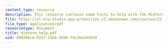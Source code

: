 ```yaml
---
content_type: resource
description: This resource contains some hints to help with the Midterm Exam.
file: https://ol-ocw-studio-app-production.s3.amazonaws.com/courses/22-615-mhd-theory-of-fusion-systems-spring-2007/d9838bceb2d723ebd9d6fdc2ba249434_midterm_help.pdf
file_type: application/pdf
resourcetype: Document
title: midterm_help.pdf
uid: d9838bce-b2d7-23eb-d9d6-fdc2ba249434
---
```


